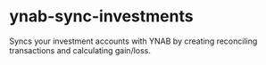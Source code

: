 # ynab-sync-investments
Syncs your investment accounts with YNAB by creating reconciling transactions and calculating gain/loss.
